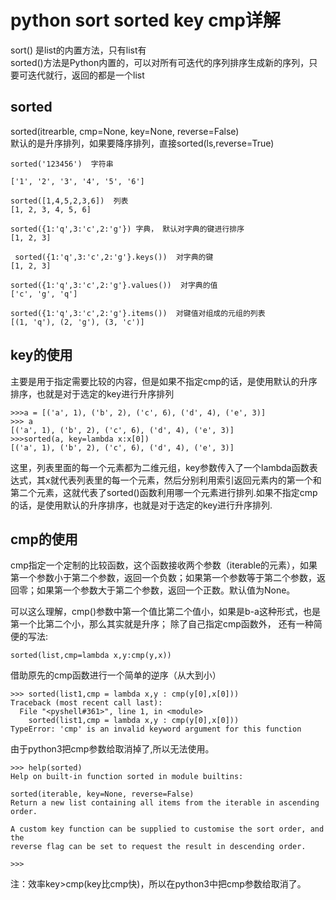 # python sort sorted key cmp详解

sort() 是list的内置方法，只有list有<br> 
sorted()方法是Python内置的，可以对所有可迭代的序列排序生成新的序列，只要可迭代就行，返回的都是一个list

## sorted

sorted(itrearble, cmp=None, key=None, reverse=False)<br> 
默认的是升序排列，如果要降序排列，直接sorted(ls,reverse=True)
	
	sorted('123456')  字符串

	['1', '2', '3', '4', '5', '6']
	
	sorted([1,4,5,2,3,6])  列表
	[1, 2, 3, 4, 5, 6]
	
	sorted({1:'q',3:'c',2:'g'}) 字典， 默认对字典的键进行排序
	[1, 2, 3]
	
	 sorted({1:'q',3:'c',2:'g'}.keys())  对字典的键
	[1, 2, 3]
	
	sorted({1:'q',3:'c',2:'g'}.values())  对字典的值
	['c', 'g', 'q']
	
	sorted({1:'q',3:'c',2:'g'}.items())  对键值对组成的元组的列表
	[(1, 'q'), (2, 'g'), (3, 'c')]


## key的使用
主要是用于指定需要比较的内容，但是如果不指定cmp的话，是使用默认的升序排序，也就是对于选定的key进行升序排列

	>>>a = [('a', 1), ('b', 2), ('c', 6), ('d', 4), ('e', 3)]
	>>> a
	[('a', 1), ('b', 2), ('c', 6), ('d', 4), ('e', 3)]
	>>>sorted(a, key=lambda x:x[0])
	[('a', 1), ('b', 2), ('c', 6), ('d', 4), ('e', 3)]

这里，列表里面的每一个元素都为二维元组，key参数传入了一个lambda函数表达式，其x就代表列表里的每一个元素，然后分别利用索引返回元素内的第一个和第二个元素，这就代表了sorted()函数利用哪一个元素进行排列.如果不指定cmp的话，是使用默认的升序排序，也就是对于选定的key进行升序排列.


## cmp的使用

cmp指定一个定制的比较函数，这个函数接收两个参数（iterable的元素），如果第一个参数小于第二个参数，返回一个负数；如果第一个参数等于第二个参数，返回零；如果第一个参数大于第二个参数，返回一个正数。默认值为None。<br>

 可以这么理解，cmp()参数中第一个值比第二个值小，如果是b-a这种形式，也是第一个比第二个小，那么其实就是升序； 
 除了自己指定cmp函数外， 还有一种简便的写法:<br>

	sorted(list,cmp=lambda x,y:cmp(y,x))


借助原先的cmp函数进行一个简单的逆序（从大到小）

	>>> sorted(list1,cmp = lambda x,y : cmp(y[0],x[0]))
	Traceback (most recent call last):
	  File "<pyshell#361>", line 1, in <module>
	    sorted(list1,cmp = lambda x,y : cmp(y[0],x[0]))
	TypeError: 'cmp' is an invalid keyword argument for this function

由于python3把cmp参数给取消掉了,所以无法使用。


	>>> help(sorted)
	Help on built-in function sorted in module builtins:

	sorted(iterable, key=None, reverse=False)
    Return a new list containing all items from the iterable in ascending order.
    
    A custom key function can be supplied to customise the sort order, and the
    reverse flag can be set to request the result in descending order.

	>>> 

注：效率key>cmp(key比cmp快)，所以在python3中把cmp参数给取消了。